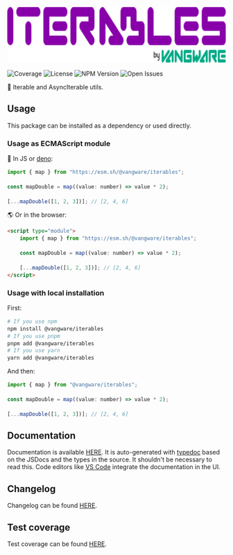 <img alt="Vangware's Iterables logo" src="./logo.svg" height="128" />

![Coverage][coverage-badge] ![License][license-badge]
![NPM Version][npm-version-badge] ![Open Issues][open-issues-badge]

🔁 Iterable and AsyncIterable utils.

## Usage

This package can be installed as a dependency or used directly.

### Usage as ECMAScript module

🦕 In JS or [deno][deno]:

```js
import { map } from "https://esm.sh/@vangware/iterables";

const mapDouble = map((value: number) => value * 2);

[...mapDouble([1, 2, 3])]; // [2, 4, 6]
```

🌎 Or in the browser:

```html
<script type="module">
	import { map } from "https://esm.sh/@vangware/iterables";

	const mapDouble = map((value: number) => value * 2);

	[...mapDouble([1, 2, 3])]; // [2, 4, 6]
</script>
```

### Usage with local installation

First:

```bash
# If you use npm
npm install @vangware/iterables
# If you use pnpm
pnpm add @vangware/iterables
# If you use yarn
yarn add @vangware/iterables
```

And then:

```js
import { map } from "@vangware/iterables";

const mapDouble = map((value: number) => value * 2);

[...mapDouble([1, 2, 3])]; // [2, 4, 6]
```

## Documentation

Documentation is available [HERE][documentation]. It is auto-generated with
[typedoc][typedoc] based on the JSDocs and the types in the source. It shouldn't
be necessary to read this. Code editors like [VS Code][vscode] integrate the
documentation in the UI.

## Changelog

Changelog can be found [HERE][changelog].

## Test coverage

Test coverage can be found [HERE][coverage].

<!-- Reference -->

[changelog]: https://github.com/vangware/iterables/blob/main/CHANGELOG.md
[coverage-badge]:
	https://img.shields.io/coveralls/github/vangware/iterables.svg?style=for-the-badge&labelColor=666&color=0a8&link=https://coveralls.io/github/vangware/iterables
[coverage]: https://coveralls.io/github/vangware/iterables
[deno]: https://deno.land/
[documentation]: https://iterables.vangware.com
[license-badge]:
	https://img.shields.io/npm/l/@vangware/iterables.svg?style=for-the-badge&labelColor=666&color=0a8&link=https://github.com/vangware/iterables/blob/main/LICENSE
[npm-version-badge]:
	https://img.shields.io/npm/v/@vangware/iterables.svg?style=for-the-badge&labelColor=666&color=0a8&link=https://npm.im/@vangware/iterables
[open-issues-badge]:
	https://img.shields.io/github/issues/vangware/iterables.svg?style=for-the-badge&labelColor=666&color=0a8&link=https://github.com/vangware/iterables/issues
[typedoc]: https://typedoc.org/
[vscode]: https://code.visualstudio.com/

